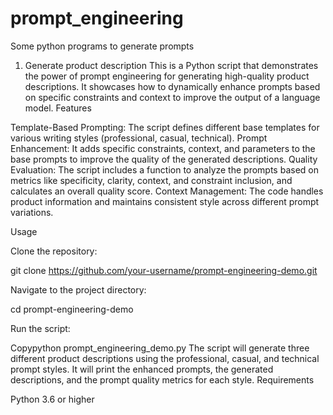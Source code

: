 # prompt_engineering
Some python programs to generate prompts

1. Generate product description
 This is a Python script that demonstrates the power of prompt engineering for generating high-quality product descriptions. It showcases how to dynamically enhance prompts based on specific constraints and context to improve the output of a language model.
Features

Template-Based Prompting: The script defines different base templates for various writing styles (professional, casual, technical).
Prompt Enhancement: It adds specific constraints, context, and parameters to the base prompts to improve the quality of the generated descriptions.
Quality Evaluation: The script includes a function to analyze the prompts based on metrics like specificity, clarity, context, and constraint inclusion, and calculates an overall quality score.
Context Management: The code handles product information and maintains consistent style across different prompt variations.

Usage

Clone the repository:

git clone https://github.com/your-username/prompt-engineering-demo.git

Navigate to the project directory:

cd prompt-engineering-demo

Run the script:

Copypython prompt_engineering_demo.py
The script will generate three different product descriptions using the professional, casual, and technical prompt styles. It will print the enhanced prompts, the generated descriptions, and the prompt quality metrics for each style.
Requirements

Python 3.6 or higher
